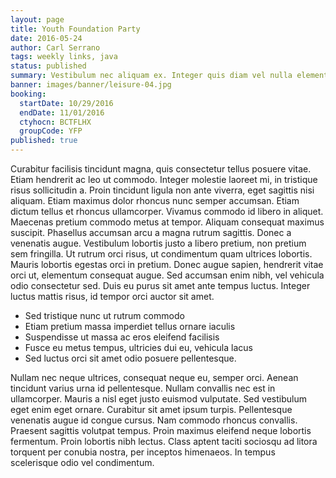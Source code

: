 ```yaml
---
layout: page
title: Youth Foundation Party
date: 2016-05-24
author: Carl Serrano
tags: weekly links, java
status: published
summary: Vestibulum nec aliquam ex. Integer quis diam vel nulla elementum.
banner: images/banner/leisure-04.jpg
booking:
  startDate: 10/29/2016
  endDate: 11/01/2016
  ctyhocn: BCTFLHX
  groupCode: YFP
published: true
---
```

Curabitur facilisis tincidunt magna, quis consectetur tellus posuere vitae. Etiam hendrerit ac leo ut commodo. Integer molestie laoreet mi, in tristique risus sollicitudin a. Proin tincidunt ligula non ante viverra, eget sagittis nisi aliquam. Etiam maximus dolor rhoncus nunc semper accumsan. Etiam dictum tellus et rhoncus ullamcorper. Vivamus commodo id libero in aliquet.
Maecenas pretium commodo metus at tempor. Aliquam consequat maximus suscipit. Phasellus accumsan arcu a magna rutrum sagittis. Donec a venenatis augue. Vestibulum lobortis justo a libero pretium, non pretium sem fringilla. Ut rutrum orci risus, ut condimentum quam ultrices lobortis. Mauris lobortis egestas orci in pretium. Donec augue sapien, hendrerit vitae orci ut, elementum consequat augue. Sed accumsan enim nibh, vel vehicula odio consectetur sed. Duis eu purus sit amet ante tempus luctus. Integer luctus mattis risus, id tempor orci auctor sit amet.

* Sed tristique nunc ut rutrum commodo
* Etiam pretium massa imperdiet tellus ornare iaculis
* Suspendisse ut massa ac eros eleifend facilisis
* Fusce eu metus tempus, ultricies dui eu, vehicula lacus
* Sed luctus orci sit amet odio posuere pellentesque.

Nullam nec neque ultrices, consequat neque eu, semper orci. Aenean tincidunt varius urna id pellentesque. Nullam convallis nec est in ullamcorper. Mauris a nisl eget justo euismod vulputate. Sed vestibulum eget enim eget ornare. Curabitur sit amet ipsum turpis. Pellentesque venenatis augue id congue cursus. Nam commodo rhoncus convallis. Praesent sagittis volutpat tempus. Proin maximus eleifend neque lobortis fermentum. Proin lobortis nibh lectus. Class aptent taciti sociosqu ad litora torquent per conubia nostra, per inceptos himenaeos. In tempus scelerisque odio vel condimentum.
